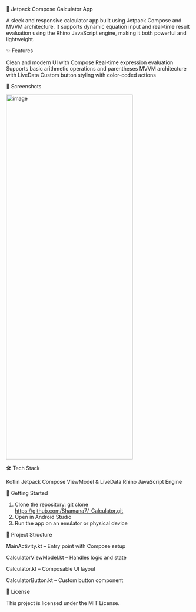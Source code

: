 🧮 Jetpack Compose Calculator App

A sleek and responsive calculator app built using Jetpack Compose and MVVM architecture. It supports dynamic equation input and real-time result evaluation using the Rhino JavaScript engine, making it both powerful and lightweight.

✨ Features

Clean and modern UI with Compose
Real-time expression evaluation
Supports basic arithmetic operations and parentheses
MVVM architecture with LiveData
Custom button styling with color-coded actions

📸 Screenshots

<img width="344" height="992" alt="image" src="https://github.com/user-attachments/assets/c3c4ab32-9d1a-4232-b31a-d8af312aeb17" />




🛠️ Tech Stack

Kotlin
Jetpack Compose
ViewModel & LiveData
Rhino JavaScript Engine

🚀 Getting Started

1. Clone the repository: git clone https://github.com/Shamana7/_Calculator.git
2. Open in Android Studio
3. Run the app on an emulator or physical device

📂 Project Structure

MainActivity.kt – Entry point with Compose setup

CalculatorViewModel.kt – Handles logic and state

Calculator.kt – Composable UI layout

CalculatorButton.kt – Custom button component

📄 License

This project is licensed under the MIT License.
